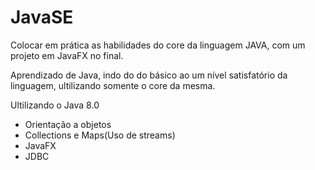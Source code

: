 # JavaSE
Colocar em prática as habilidades do core da linguagem JAVA, com um projeto em JavaFX no final.


Aprendizado de Java, indo do do básico ao um nível satisfatório da linguagem, ultilizando somente o core da mesma.

Ultilizando o Java 8.0
- Orientação a objetos
- Collections e Maps(Uso de streams)
- JavaFX
- JDBC
